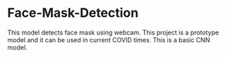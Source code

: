 # Face-Mask-Detection
This model detects face mask using webcam. This project is a prototype model and it can be used in current COVID times. This is a basic CNN model.
